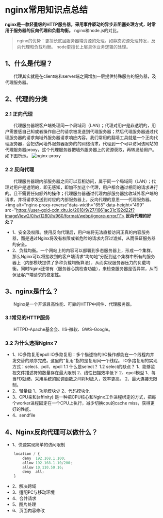 
# nginx常用知识点总结

**nginx是一款轻量级的HTTP服务器，采用事件驱动的异步非阻塞处理方式，时常用于服务器的反向代理和负载均衡。**
nginx和node.js的对比。
>nginx的优势：更擅长底层服务器端资源的处理。如静态资源处理转发，反向代理和负载均衡。
>node更擅长上层具体业务逻辑的处理。
## 1、什么是代理？
&#8195;&#8195;代理其实就是在client端和server端之间增加一层提供特殊服务的服务器，及代理服务器。
## 2、代理的分类
### 2.1 正向代理
&#8195;&#8195;代理服务器跟客户端处理同一个局域网（LAN）；代理对用户是非透明的，用户需要感自己知或者操作自己的请求被发送到代理服务器；然后代理服务器通过代理服务器的请求向域外服务器请求响应内容。我们常用的翻墙工具就是一个正向代理服务器，会把访问墙外服务器服务的的网络请求，代理到一个可以访问该网站的代理服务器proxy，这个代理服务器把墙外服务器上的资源获取，再转发给用户。如下图所示。
<img alt="nginx-proxy" data-width="625" data-height="467" src="https://user-gold-cdn.xitu.io/2018/9/27/1661ac31c06b0681?imageView2/0/w/1280/h/960/format/webp/ignore-error/1">
### 2.2 反向代理
&#8195;&#8195;代理服务器跟内部服务器之间可以互相访问，属于同一个局域网（LAN）；代理对用户是透明的，即无感知，即加不加这个代理，用户都会通过相同的请求进行的。且不需要任何额外的操作；代理服务器通过代理内部服务器接收域外客户端的请求，并将请求发送到对应的内部服务器上。反向代理的意思——代理服务器。
<img alt="nginx-proxy-reverse"data-width="655" data-height="499" src="https://user-gold-cdn.xitu.io/2018/9/27/1661ac31c192d22f?imageView2/0/w/1280/h/960/format/webp/ignore-error/1">
**反向代理的好处？**
+ 1、安全及权限。使用反向代理后，用户端将无法直接访问正真的内容服务器，而是通过Nginx将没有权限或者危险的请求内容过滤掉，从而保证服务器的安全。
+ 2、负载均衡。一个网站上的内容可以部署到多态服务器上，形成一个集群。那么Nginx可以将接收到的客户端请求“均匀地”分配到这个集群中所有的服务器上（内部模块提供了多种负载均衡算法），从而实现服务器压力的负载均衡。同时Nginx还带有（服务器心跳检查功能），来检查服务器是否异常，从而保证客户端请求的稳定性。
## 3、nginx是什么？
&#8195;&#8195;Nginx是一个开源且高性能、可靠的HTTP中间件、代理服务器。
### 3.1常见的HTTP服务
&#8195;&#8195;HTTPD-Apache基金会、IIS-微软、GWS-Google。
### 3.2 为什么选择Nginx？
+ 1、IO多路复用epoll
    IO多路复用：多个描述符的I/O操作都能在一个线程内并发交替的顺序完成。这里的“复用”指的是复用同一个线程。
    IO多路复用的实现方式：select、poll、epoll
    1.1 什么是select？
    1.2 select的缺点？
        1、能够监视文件描述符的数量存在最大限制
        2、线性扫描效率低下
    2、epoll模型
        1、每当FD就绪，采用系统的回调函数之间将fd放入，效率更高。
        2、最大连接无限制。
+ 2、轻量级
    1、功能模块少
    2、代码模块化
+ 3、CPU亲和(affinity)
    是一种把CPU核心和Nginx工作进程绑定的方式，把每个worker进程固定在一个CPU上执行，减少切换cpu的cache miss，获得更好的性能。
+ 4、sendfile



## 4、Nginx反向代理可以做什么？
+ 1、快速实现简单的访问限制 
```javascript
    location / {
        deny  192.168.1.100;
        allow 192.168.1.10/200;
        allow 10.110.50.16;
        deny  all;
    }
```
+ 2、解决跨域
+ 3、适配PC与移动环境
+ 4、合并请求
+ 5、图片处理
+ 6、页面内容修改


